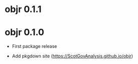 # objr 0.1.1

# objr 0.1.0

* First package release

* Add pkgdown site (https://ScotGovAnalysis.github.io/objr)
